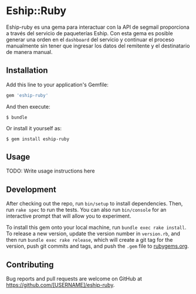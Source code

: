 # Eship::Ruby

Eship-ruby es una gema para interactuar con la API de segmail proporciona a través del servicio de paqueterías Eship. Con esta gema es posible generar una orden en el `dashboard` del servicio y continuar el proceso manualmente sin tener que ingresar los datos del remitente y el destinatario de manera manual.

## Installation

Add this line to your application's Gemfile:

```ruby
gem 'eship-ruby'
```

And then execute:

    $ bundle

Or install it yourself as:

    $ gem install eship-ruby

## Usage

TODO: Write usage instructions here

## Development

After checking out the repo, run `bin/setup` to install dependencies. Then, run `rake spec` to run the tests. You can also run `bin/console` for an interactive prompt that will allow you to experiment.

To install this gem onto your local machine, run `bundle exec rake install`. To release a new version, update the version number in `version.rb`, and then run `bundle exec rake release`, which will create a git tag for the version, push git commits and tags, and push the `.gem` file to [rubygems.org](https://rubygems.org).

## Contributing

Bug reports and pull requests are welcome on GitHub at https://github.com/[USERNAME]/eship-ruby.
